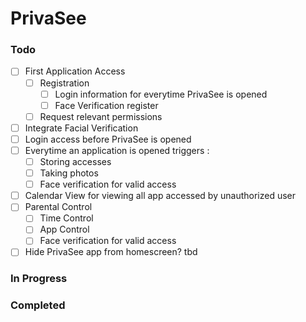 # PrivaSee

### Todo

- [ ] First Application Access
  - [ ] Registration
    - [ ] Login information for everytime PrivaSee is opened
    - [ ] Face Verification register 
  - [ ] Request relevant permissions
- [ ] Integrate Facial Verification
- [ ] Login access before PrivaSee is opened
- [ ] Everytime an application is opened triggers :
  - [ ] Storing accesses
  - [ ] Taking photos
  - [ ] Face verification for valid access
- [ ] Calendar View for viewing all app accessed by unauthorized user
- [ ] Parental Control
  - [ ] Time Control
  - [ ] App Control
  - [ ] Face verification for valid access
- [ ] Hide PrivaSee app from homescreen? tbd

### In Progress

### Completed